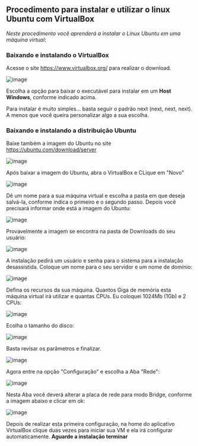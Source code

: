 ## Procedimento para instalar e utilizar o linux Ubuntu com VirtualBox


_Neste procedimento você aprenderá a instalar o Linux Ubuntu em uma máquina virtual_:

### Baixando e instalando o VirtualBox
Acesse o site <https://www.virtualbox.org/> para realizar o download.

![image](https://github.com/user-attachments/assets/b043faad-f412-4772-bd44-d25d6f26df3a)

Escolha a opção para baixar o executável para instalar em um **Host Windows**, conforme indicado acima.

Para instalar é muito simples... basta seguir o padrão next (next, next, next). A menos que você queira personalizar algo a sua escolha.

### Baixando e instalando a distribuição Ubuntu

Baixe também a imagem do Ubuntu no site <https://ubuntu.com/download/server>

![image](https://github.com/user-attachments/assets/c8a6e96d-49f2-499e-89af-4b728316f461)

Após baixar a imagem do Ubuntu, abra o VirtualBox e CLique em "Novo"

![image](https://github.com/user-attachments/assets/831f6f50-b298-4e43-b872-5550ec31f9ee)

Dê um nome para a sua máquina virtual e escolha a pasta em que deseja salvá-la, conforme indica o primeiro e o segundo passo.
Depois você precisará informar onde está a imagem do Ubuntu:

![image](https://github.com/user-attachments/assets/358aa68d-8c18-46d7-8cb4-f5351725d7d5)

Provavelmente a imagem se encontra na pasta de Downloads do seu usuário:

![image](https://github.com/user-attachments/assets/eba612b0-89a2-4768-9117-0c5198af7676)

A instalação pedirá um usuário e senha para o sistema para a instalação desassistida. Coloque um nome para o seu servidor e um nome de domínio:

![image](https://github.com/user-attachments/assets/d5edaf24-6d90-4d0e-b657-f3a925fe5a58)

Defina os recursos da sua máquina. Quantos Giga de memória esta máquina virtual irá utilizar e quantas CPUs. Eu coloquei 1024Mb (1Gb) e 2 CPUs:

![image](https://github.com/user-attachments/assets/cc0668bb-ae02-42a6-839b-d026e234376a)

Ecolha o tamanho do disco:

![image](https://github.com/user-attachments/assets/09f936cc-0aad-4332-8361-da1325fc15dd)

Basta revisar os parâmetros e finalizar.

![image](https://github.com/user-attachments/assets/3df82700-d1d5-4dc5-9f4a-4d622e0c8f65)

Agora entre na opção "Configuração" e escolha a Aba "Rede":

![image](https://github.com/user-attachments/assets/630a2383-70ed-4dbd-9692-12ebb372f033)

Nesta Aba você deverá alterar a placa de rede para modo Bridge, conforme a imagem abaixo e clicar em ok:

![image](https://github.com/user-attachments/assets/3b2edd94-fbce-4110-855c-2f90f24a9476)


Depois de realizar esta primeira configuração, na home do aplicativo VirtualBox clique duas vezes para iniciar sua VM e ela irá configurar automaticamente. **Aguarde a instalação terminar**



